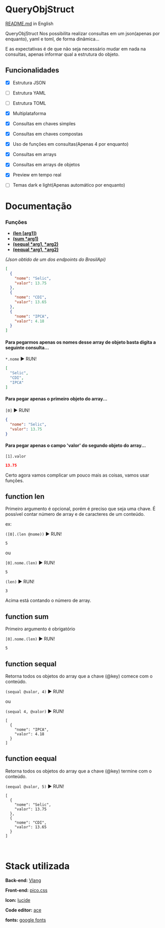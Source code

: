 
# QueryObjStruct

[README.md](README.md) in English

QueryObjStruct Nos possibilita realizar consultas em um json(apenas por enquanto), yaml e toml, de forma dinâmica...

E as expectativas é de que não seja necessário mudar em nada na consultas, apenas informar qual a estrutura do objeto.


## Funcionalidades

- [X] Estrutura JSON
- [ ] Estrutura YAML
- [ ] Estrutura TOML
- [X] Multiplataforma
- [X] Consultas em chaves simples
- [X] Consultas em chaves compostas
- [X] Uso de funções em consultas(Apenas 4 por enquanto)
- [X] Consultas em arrays
- [X] Consultas em arrays de objetos
- [X] Preview em tempo real
- [ ] Temas dark e light(Apenas automático por enquanto)



# Documentação

### Funções

 - **[(len [arg1])](#function-len)**
 - **[(sum \*arg1)](#function-sum)**
 - **[(sequal \*arg1, \*arg2)](#function-sequal)**
 - **[(eequal \*arg1, \*arg2)](#function-eequal)**


_(Json obtido de um dos endpoints do BrasilApi)_
```json
[
  {
    "nome": "Selic",
    "valor": 13.75
  },
  {
    "nome": "CDI",
    "valor": 13.65
  },
  {
    "nome": "IPCA",
    "valor": 4.18
  }
]
```

#### Para pegarmos apenas os nomes desse array de objeto basta digita a seguinte consulta...

`*.nome` ▶️ RUN!
```json
[
  "Selic",
  "CDI",
  "IPCA"
]
```

#### Para pegar apenas o primeiro objeto do array...

`[0]` ▶️ RUN!
```json
{
  "nome": "Selic",
  "valor": 13.75
}
```

#### Para pegar apenas o campo 'valor' do segundo objeto do array...

`[1].valor`

```json
13.75
```


Certo agora vamos complicar um pouco mais as coisas, vamos usar funções.


## function len

Primeiro argumento é opcional, porém é preciso que seja uma chave.
É possível contar número de array e de caracteres de um conteúdo.

ex:

`([0].(len @nome))` ▶️ RUN!
```
5
```
ou

`[0].nome.(len)` ▶️ RUN!
```
5
```

`(len)` ▶️ RUN!
```
3
```
Acima está contando o número de array.

## function sum

Primeiro argumento é obrigatório

`[0].nome.(len)` ▶️ RUN!
```
5
```

## function sequal

Retorna todos os objetos do array que a chave (@key) comece com o conteúdo.

`(sequal @valor, 4)` ▶️ RUN!

ou

`(sequal 4, @valor)` ▶️ RUN!
```
[
  {
    "nome": "IPCA",
    "valor": 4.18
  }
]
```

## function eequal

Retorna todos os objetos do array que a chave (@key) termine com o conteúdo.

`(eequal @valor, 5)` ▶️ RUN!
```
[
  {
    "nome": "Selic",
    "valor": 13.75
  },
  {
    "nome": "CDI",
    "valor": 13.65
  }
]
```
<br/>

# Stack utilizada

**Back-end:** [Vlang](https://vlang.io/)

**Front-end:** [pico.css](https://picocss.com/)

**Icon:** [lucide](https://lucide.dev/license)

**Code editor:** [ace](https://ace.c9.io/)

**fonts:** [google fonts](https://fonts.googleapis.com)
